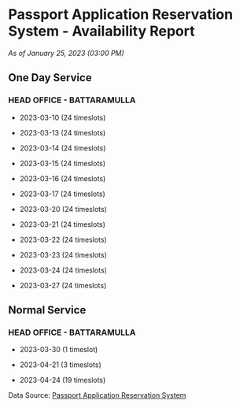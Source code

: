 # Passport Application Reservation System - Availability Report

*As of January 25, 2023 (03:00 PM)*

## One Day Service

### HEAD OFFICE - BATTARAMULLA

* 2023-03-10 (24 timeslots)

* 2023-03-13 (24 timeslots)

* 2023-03-14 (24 timeslots)

* 2023-03-15 (24 timeslots)

* 2023-03-16 (24 timeslots)

* 2023-03-17 (24 timeslots)

* 2023-03-20 (24 timeslots)

* 2023-03-21 (24 timeslots)

* 2023-03-22 (24 timeslots)

* 2023-03-23 (24 timeslots)

* 2023-03-24 (24 timeslots)

* 2023-03-27 (24 timeslots)

## Normal Service

### HEAD OFFICE - BATTARAMULLA

* 2023-03-30 (1 timeslot)

* 2023-04-21 (3 timeslots)

* 2023-04-24 (19 timeslots)

Data Source: [Passport Application Reservation System](https://eservices.immigration.gov.lk:8443/appointment/pages/reservationApplication.xhtml)